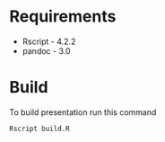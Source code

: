 # Requirements

- Rscript - 4.2.2
- pandoc - 3.0

# Build
To build presentation run this command
```bash
Rscript build.R
```